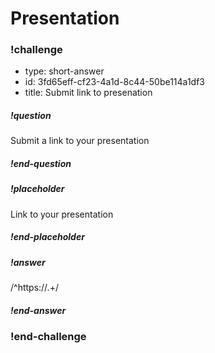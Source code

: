 # Presentation

<!-- prettier-ignore -->

### !challenge

* type: short-answer
* id: 3fd65eff-cf23-4a1d-8c44-50be114a1df3
* title: Submit link to presenation
<!-- * points: [1] (optional, the number of points for scoring as a checkpoint) -->
<!-- * topics: [python, pandas] (optional the topics for analyzing points) -->

##### !question

Submit a link to your presentation

##### !end-question

##### !placeholder

Link to your presentation

##### !end-placeholder

##### !answer

/^https\:\/\/.+/

##### !end-answer

<!-- other optional sections -->
<!-- !hint - !end-hint (markdown, hidden, students click to view) -->
<!-- !rubric - !end-rubric (markdown, instructors can see while scoring a checkpoint) -->
<!-- !explanation - !end-explanation (markdown, students can see after answering correctly) -->

### !end-challenge

<!-- ======================= END CHALLENGE ======================= -->